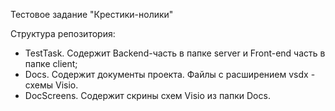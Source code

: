 Тестовое задание "Крестики-нолики"

Структура репозитория:
- TestTask. Содержит Backend-часть в папке server и Front-end часть в папке client;
- Docs. Содержит документы проекта. Файлы с расширением vsdx - схемы Visio.
- DocScreens. Содержит скрины схем Visio из папки Docs.